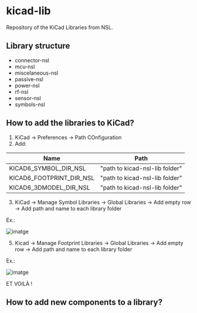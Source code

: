 # kicad-lib
Repository of the KiCad Libraries from NSL.

## Library structure

- connector-nsl
- mcu-nsl
- miscelaneous-nsl
- passive-nsl
- power-nsl
- rf-nsl
- sensor-nsl
- symbols-nsl

## How to add the libraries to KiCad?
1. KiCad -> Preferences -> Path COnfiguration
2. Add:


| Name                     | Path                           |
|--------------------------|--------------------------------|
| KICAD6_SYMBOL_DIR_NSL    | "path to kicad-nsl-lib folder" |
| KICAD6_FOOTPRINT_DIR_NSL | "path to kicad-nsl-lib folder" |
| KICAD6_3DMODEL_DIR_NSL   | "path to kicad-nsl-lib folder" |

3. KiCad -> Manage Symbol Libraries -> Global Libraries -> Add empty row -> Add path and name to each library folder

Ex.:

![imatge](https://user-images.githubusercontent.com/33161309/214274315-174e8efe-f067-49c7-a250-fc4dde66d397.png)

5. Kicad -> Manage Footprint Libraries -> Global Libraries -> Add empty row -> Add path and name to each library folder

Ex.:

![imatge](https://user-images.githubusercontent.com/33161309/214274817-dc3dd36c-b91c-41e4-8973-d535a1ecfd1a.png)


ET VOILÀ !


## How to add new components to a library?
